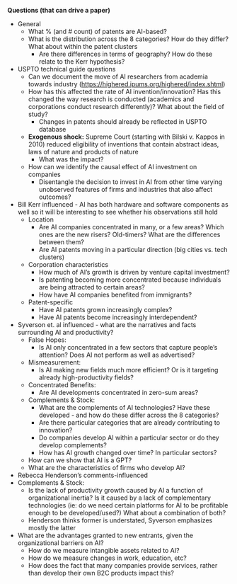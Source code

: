 ﻿**Questions (that can drive a paper)**

- General
  - What % (and # count) of patents are AI-based?
  - What is the distribution across the 8 categories? How do they differ? What about within the patent clusters
    - Are there differences in terms of geography? How do these relate to the Kerr hypothesis?
- USPTO technical guide questions
  - Can we document the move of AI researchers from academia towards industry (<https://highered.ipums.org/highered/index.shtml>) 
  - How has this affected the rate of AI invention/innovation? Has this changed the way research is conducted (academics and corporations conduct research differently)? What about the field of study?
    - Changes in patents should already be reflected in USPTO database
  - **Exogenous shock:** Supreme Court (starting with Bilski v. Kappos in 2010) reduced eligibility of inventions that contain abstract ideas, laws of nature and products of nature
    - What was the impact?
  - How can we identify the causal effect of AI investment on companies	
    - Disentangle the decision to invest in AI from other time varying unobserved features of firms and industries that also affect outcomes?
- Bill Kerr influenced - AI has both hardware and software components as well so it will be interesting to see whether his observations still hold
  - Location
    - Are AI companies concentrated in many, or a few areas? Which ones are the new risers? Old-timers? What are the differences between them?
    - Are AI patents moving in a particular direction (big cities vs. tech clusters)
  - Corporation characteristics
    - How much of AI’s growth is driven by venture capital investment?
    - Is patenting becoming more concentrated because individuals are being attracted to certain areas?
    - How have AI companies benefited from immigrants?
  - Patent-specific
    - Have AI patents grown increasingly complex? 
    - Have AI patents become increasingly interdependent?
- Syverson et. al influenced - what are the narratives and facts surrounding AI and productivity?
  - False Hopes: 
    - Is AI only concentrated in a few sectors that capture people’s attention? Does AI not perform as well as advertised?
  - Mismeasurement: 
    - Is AI making new fields much more efficient? Or is it targeting already high-productivity fields?
  - Concentrated Benefits:
    - Are AI developments concentrated in zero-sum areas? 
  - Complements & Stock:
    - What are the complements of AI technologies? Have these developed - and how do these differ across the 8 categories?
    - Are there particular categories that are already contributing to innovation?
    - Do companies develop AI within a particular sector or do they develop complements?
    - How has AI growth changed over time? In particular sectors?
  - How can we show that AI is a GPT?
  - What are the characteristics of firms who develop AI? 
- Rebecca Henderson’s comments-influenced 
- Complements & Stock:
  - Is the lack of productivity growth caused by AI a function of organizational inertia? Is it caused by a lack of complementary technologies (ie: do we need certain platforms for AI to be profitable enough to be developed/used?) What about a combination of both?
  - Henderson thinks former is understated, Syverson emphasizes mostly the latter
- What are the advantages granted to new entrants, given the organizational barriers on AI?
  - How do we measure intangible assets related to AI?
  - How do we measure changes in work, education, etc?
  - How does the fact that many companies provide services, rather than develop their own B2C products impact this?


